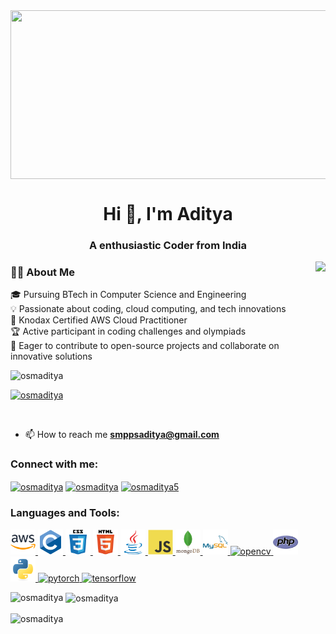 <img align="top" height="270" width="1000" src="https://repository-images.githubusercontent.com/588181932/e36ec678-7984-4cdd-8e4c-a3932772ff8e"  />
<h1 align="center">Hi 👋, I'm Aditya</h1>
<h3 align="center">A enthusiastic Coder from India</h3>

<img align="right" height="160" src="https://cdn.openart.ai/published/yFa3D8dZlShILMLMygbl/lBW7W9WR_-HQZ_raw.jpg"  />

<h3 align="left">👩‍💻  About Me</h3>


<p align="left">🎓 Pursuing BTech in Computer Science and Engineering<br>💡 Passionate about coding, cloud computing, and tech innovations<br>📜 Knodax Certified AWS Cloud Practitioner<br>🏆 Active participant in coding challenges and olympiads<br>🚀 Eager to contribute to open-source projects and collaborate on innovative solutions</p>

<p align="left"> <img src="https://komarev.com/ghpvc/?username=osmaditya&label=Profile%20views&color=0e75b6&style=flat" alt="osmaditya" /> </p>

<p align="left"> <a href="https://github.com/ryo-ma/github-profile-trophy"><img src="https://github-profile-trophy.vercel.app/?username=osmaditya" alt="osmaditya" /></a> </p>

<p align="left"> <a href="https://twitter.com/" target="blank"><img src="https://img.shields.io/twitter/follow/?logo=twitter&style=for-the-badge" alt="" /></a> </p>

- 📫 How to reach me **smppsaditya@gmail.com**

<h3 align="left">Connect with me:</h3>
<p align="left">
<a href="https://linkedin.com/in/osmaditya" target="blank"><img align="center" src="https://raw.githubusercontent.com/rahuldkjain/github-profile-readme-generator/master/src/images/icons/Social/linked-in-alt.svg" alt="osmaditya" height="30" width="40" /></a>
<a href="https://fb.com/aditya.smpps" target="blank"><img align="center" src="https://raw.githubusercontent.com/rahuldkjain/github-profile-readme-generator/master/src/images/icons/Social/facebook.svg" alt="osmaditya" height="30" width="40" /></a>
<a href="https://instagram.com/osmaditya5" target="blank"><img align="center" src="https://raw.githubusercontent.com/rahuldkjain/github-profile-readme-generator/master/src/images/icons/Social/instagram.svg" alt="osmaditya5" height="30" width="40" /></a>
</p>

<h3 align="left">Languages and Tools:</h3>
<p align="left"> <a href="https://aws.amazon.com" target="_blank" rel="noreferrer"> <img src="https://raw.githubusercontent.com/devicons/devicon/master/icons/amazonwebservices/amazonwebservices-original-wordmark.svg" alt="aws" width="40" height="40"/> </a> <a href="https://www.cprogramming.com/" target="_blank" rel="noreferrer"> <img src="https://raw.githubusercontent.com/devicons/devicon/master/icons/c/c-original.svg" alt="c" width="40" height="40"/> </a> <a href="https://www.w3schools.com/css/" target="_blank" rel="noreferrer"> <img src="https://raw.githubusercontent.com/devicons/devicon/master/icons/css3/css3-original-wordmark.svg" alt="css3" width="40" height="40"/> </a> <a href="https://www.w3.org/html/" target="_blank" rel="noreferrer"> <img src="https://raw.githubusercontent.com/devicons/devicon/master/icons/html5/html5-original-wordmark.svg" alt="html5" width="40" height="40"/> </a> <a href="https://www.java.com" target="_blank" rel="noreferrer"> <img src="https://raw.githubusercontent.com/devicons/devicon/master/icons/java/java-original.svg" alt="java" width="40" height="40"/> </a> <a href="https://developer.mozilla.org/en-US/docs/Web/JavaScript" target="_blank" rel="noreferrer"> <img src="https://raw.githubusercontent.com/devicons/devicon/master/icons/javascript/javascript-original.svg" alt="javascript" width="40" height="40"/> </a> <a href="https://www.mongodb.com/" target="_blank" rel="noreferrer"> <img src="https://raw.githubusercontent.com/devicons/devicon/master/icons/mongodb/mongodb-original-wordmark.svg" alt="mongodb" width="40" height="40"/> </a> <a href="https://www.mysql.com/" target="_blank" rel="noreferrer"> <img src="https://raw.githubusercontent.com/devicons/devicon/master/icons/mysql/mysql-original-wordmark.svg" alt="mysql" width="40" height="40"/> </a> <a href="https://opencv.org/" target="_blank" rel="noreferrer"> <img src="https://www.vectorlogo.zone/logos/opencv/opencv-icon.svg" alt="opencv" width="40" height="40"/> </a> <a href="https://www.php.net" target="_blank" rel="noreferrer"> <img src="https://raw.githubusercontent.com/devicons/devicon/master/icons/php/php-original.svg" alt="php" width="40" height="40"/> </a> <a href="https://www.python.org" target="_blank" rel="noreferrer"> <img src="https://raw.githubusercontent.com/devicons/devicon/master/icons/python/python-original.svg" alt="python" width="40" height="40"/> </a> <a href="https://pytorch.org/" target="_blank" rel="noreferrer"> <img src="https://www.vectorlogo.zone/logos/pytorch/pytorch-icon.svg" alt="pytorch" width="40" height="40"/> </a> <a href="https://www.tensorflow.org" target="_blank" rel="noreferrer"> <img src="https://www.vectorlogo.zone/logos/tensorflow/tensorflow-icon.svg" alt="tensorflow" width="40" height="40"/> </a> </p>

<p><img align="left" src="https://github-readme-stats.vercel.app/api/top-langs?username=osmaditya&show_icons=true&locale=en&layout=compact" alt="osmaditya" /></p>

<p>&nbsp;<img align="center" src="https://github-readme-stats.vercel.app/api?username=osmaditya&show_icons=true&locale=en" alt="osmaditya" /></p>

<p><img align="center" src="https://github-readme-streak-stats.herokuapp.com/?user=osmaditya&" alt="osmaditya" /></p>
